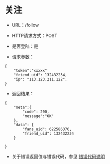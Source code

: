# 关注

- URL：/follow 

- HTTP请求方式：POST

- 是否登陆：是

- 请求参数：

```
{
    "token":"xxxxx"
    "friend_uid": 132432234, 
    "ip": "113.123.211.122",  
}
```

- 返回结果：

```
{
    "meta":{
        "code": 200,
        "message":"OK"
    },
    "data": {
        "fans_uid": 622586376,
        "friend_uid": 132432234
    }
    
}
```

- 关于错误返回值与错误代码，参见 [错误代码说明](../README.md)
